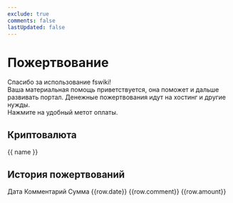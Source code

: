 ```yaml
---
exclude: true
comments: false
lastUpdated: false
---
```


# Пожертвование

Спасибо за использование fswiki!  
Ваша материальная помощь приветствуется, она поможет и дальше развивать портал.
Денежные пожертвования идут на хостинг и другие нужды.  
Нажмите на удобный метот оплаты.

## Криптовалюта

<n-space>
	<n-button 
	  v-for="[name, data] in wallets" 
	  :key="name" 
	  @click="showDonateCard(name)"
	>
	  <template #icon>
		<n-icon size="20" v-html="data.icon"></n-icon>
	  </template>
	  {{ name }}
	</n-button>
</n-space>

## История пожертвований

<n-table>
  <thead>
	<tr>
	  <th style="width:10%;text-align:left;">Дата</th>
	  <th>Комментарий</th>
	  <th style="width:20%;text-align:right;">Сумма</th>
	</tr>
  </thead>
  <tbody>
	<tr v-for="row in history">
	  <td>{{row.date}}</td>
	  <td>{{row.comment}}</td>
	  <td style="text-align:right;">{{row.amount}}</td>
	</tr>
  </tbody>
</n-table>


<script setup>
  import { NTable, NFlex, NCollapse, NCollapseItem, NIcon, NButton, NSpace, useModal, NQrCode } from 'naive-ui'
  import {h} from 'vue'

  const modal = useModal()

  const history = [
	{date: '16.08.2024', comment: 'Крутой сайт с гайдами, много полезностей про культивацию. Закинул редакторам на кофе)', amount: '10.0 TON'}
  ]

  const wallets = new Map([
	['USDT(ERC20)', {addr: '0x88948D5e65bD2390bC978aB51b24471DC2B41074', icon: '<svg xmlns="http://www.w3.org/2000/svg" width="1em" height="1em" viewBox="0 0 32 32"><g fill="none" fill-rule="evenodd"><circle cx="16" cy="16" r="16" fill="#26a17b"/><path fill="#fff" d="M17.922 17.383v-.002c-.11.008-.677.042-1.942.042c-1.01 0-1.721-.03-1.971-.042v.003c-3.888-.171-6.79-.848-6.79-1.658s2.902-1.486 6.79-1.66v2.644c.254.018.982.061 1.988.061c1.207 0 1.812-.05 1.925-.06v-2.643c3.88.173 6.775.85 6.775 1.658c0 .81-2.895 1.485-6.775 1.657m0-3.59v-2.366h5.414V7.819H8.595v3.608h5.414v2.365c-4.4.202-7.709 1.074-7.709 2.118s3.309 1.915 7.709 2.118v7.582h3.913v-7.584c4.393-.202 7.694-1.073 7.694-2.116s-3.301-1.914-7.694-2.117"/></g></svg>'}],
	['USDT(TON)', {addr: 'UQDvsOT-iBitai6JKva2HMfNcbMlb03GUFCu__KREM-r8Xaa', icon: '<svg width="1em" height="1em" viewBox="0 0 32 32" fill="none" xmlns="http://www.w3.org/2000/svg"><path d="M16 32C24.8366 32 32 24.8366 32 16C32 7.16344 24.8366 0 16 0C7.16344 0 0 7.16344 0 16C0 24.8366 7.16344 32 16 32Z" fill="#009393"/><path fill-rule="evenodd" clip-rule="evenodd" d="M16.0197 17.1436C18.7713 17.1436 21.0709 16.6784 21.6329 16.0568C21.1557 15.5296 19.4297 15.1143 17.2377 15.0007V16.314C16.8453 16.3344 16.4373 16.3443 16.0193 16.3443C15.6013 16.3443 15.1933 16.3344 14.8001 16.314V15.0007C12.6089 15.1143 10.8821 15.5296 10.4049 16.0568C10.9677 16.6784 13.2677 17.1436 16.0193 17.1436H16.0197ZM20.9085 10.9624V12.7708H17.2377V14.0248C19.8161 14.1588 21.7509 14.71 21.7653 15.3696V16.7448C21.7509 17.4044 19.8161 17.9544 17.2377 18.0888V21.1663H14.8005V18.0888C12.2221 17.9548 10.2881 17.4044 10.2737 16.7448V15.3696C10.2881 14.71 12.2221 14.1588 14.8005 14.0248V12.7708H11.1297V10.9624H20.9089H20.9085ZM9.68612 8.08435H22.5725C22.8805 8.08435 23.1641 8.24635 23.3177 8.50955L27.0717 14.956C27.2661 15.2904 27.2085 15.7123 26.9309 15.9831L16.5973 26.0704C16.2621 26.3972 15.7237 26.3972 15.3893 26.0704L5.06852 15.9968C4.78492 15.7192 4.73133 15.2852 4.94053 14.9492L8.95372 8.48955C9.11012 8.23835 9.38772 8.08475 9.68652 8.08475L9.68612 8.08435Z" fill="white"/></svg>'}],
	['BTC', {addr: 'bc1qusjl9g85j6pdp09zj5fcuj82qr6ddw8067338l', icon: '<svg xmlns="http://www.w3.org/2000/svg" width="1em" height="1em" viewBox="0 0 32 32"><g fill="none" fill-rule="evenodd"><circle cx="16" cy="16" r="16" fill="#f7931a"/><path fill="#fff" fill-rule="nonzero" d="M23.189 14.02c.314-2.096-1.283-3.223-3.465-3.975l.708-2.84l-1.728-.43l-.69 2.765c-.454-.114-.92-.22-1.385-.326l.695-2.783L15.596 6l-.708 2.839q-.565-.127-1.104-.26l.002-.009l-2.384-.595l-.46 1.846s1.283.294 1.256.312c.7.175.826.638.805 1.006l-.806 3.235q.073.017.18.057l-.183-.045l-1.13 4.532c-.086.212-.303.531-.793.41c.018.025-1.256-.313-1.256-.313l-.858 1.978l2.25.561c.418.105.828.215 1.231.318l-.715 2.872l1.727.43l.708-2.84q.707.19 1.378.357l-.706 2.828l1.728.43l.715-2.866c2.948.558 5.164.333 6.097-2.333c.752-2.146-.037-3.385-1.588-4.192c1.13-.26 1.98-1.003 2.207-2.538m-3.95 5.538c-.533 2.147-4.148.986-5.32.695l.95-3.805c1.172.293 4.929.872 4.37 3.11m.535-5.569c-.487 1.953-3.495.96-4.47.717l.86-3.45c.975.243 4.118.696 3.61 2.733"/></g></svg>'}],
	['ETH', {addr: '0x88948D5e65bD2390bC978aB51b24471DC2B41074', icon: '<svg xmlns="http://www.w3.org/2000/svg" width="1em" height="1em" viewBox="0 0 32 32"><g fill="none" fill-rule="evenodd"><circle cx="16" cy="16" r="16" fill="#627eea"/><g fill="#fff" fill-rule="nonzero"><path fill-opacity="0.602" d="M16.498 4v8.87l7.497 3.35z"/><path d="M16.498 4L9 16.22l7.498-3.35z"/><path fill-opacity="0.602" d="M16.498 21.968v6.027L24 17.616z"/><path d="M16.498 27.995v-6.028L9 17.616z"/><path fill-opacity="0.2" d="m16.498 20.573l7.497-4.353l-7.497-3.348z"/><path fill-opacity="0.602" d="m9 16.22l7.498 4.353v-7.701z"/></g></g></svg>'}],
	['LTC', {addr: 'ltc1q0t0mvmweytfnahj6jz08dj9u9cxvaf8ayjgg8p', icon: '<svg xmlns="http://www.w3.org/2000/svg" width="1em" height="1em" viewBox="0 0 32 32"><path fill="#315d9e" fill-rule="evenodd" d="M16 32C7.163 32 0 24.837 0 16S7.163 0 16 0s16 7.163 16 16s-7.163 16-16 16m-5.573-12.786L9.252 24h12.875L23 20.429h-7.722l.848-3.483l1.427-.571l.68-2.75l-1.41.571L18.342 8h-5.129l-2.081 8.429l-1.444.58L9 19.768z"/></svg>'}],
	['TON', {addr: 'UQDvsOT-iBitai6JKva2HMfNcbMlb03GUFCu__KREM-r8Xaa', icon: '<svg xmlns="http://www.w3.org/2000/svg" width="1em" height="1em" viewBox="0 0 24 24"><path fill="#0099eb" d="M12 0C5.373 0 0 5.373 0 12s5.373 12 12 12s12-5.373 12-12S18.627 0 12 0M7.902 6.697h8.196c1.505 0 2.462 1.628 1.705 2.94l-5.059 8.765a.86.86 0 0 1-1.488 0L6.199 9.637c-.758-1.314.197-2.94 1.703-2.94m4.844 1.496v7.58l1.102-2.128l2.656-4.756a.465.465 0 0 0-.408-.696zM7.9 8.195a.464.464 0 0 0-.408.694l2.658 4.754l1.102 2.13V8.195z"/></svg>'}],
  ]);

  const showDonateCard = (t) => {
	const {addr} = wallets.get(t)
	if (!addr)
	  return;
	const m = modal.create({
		title: `Поддержать fswiki.ru - ${t}`,
		preset: 'card',
		style: {
		  width: 'auto'
		},
		content: () =>
		  [h(
			NQrCode,
			{ value: addr, style:"box-sizing:initial;margin-bottom:10px;"}
		  ), h('br'), addr],
	  })
  }


</script>

<style scoped>
  table {
	display: table;
  }
.vp-doc th, .vp-doc td {
  border: 0;
}
</style>